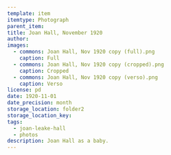```yaml
---
template: item
itemtype: Photograph
parent_item: 
title: Joan Hall, November 1920
author: 
images:
  - commons: Joan Hall, Nov 1920 copy (full).png
    caption: Full
  - commons: Joan Hall, Nov 1920 copy (cropped).png
    caption: Cropped
  - commons: Joan Hall, Nov 1920 copy (verso).png
    caption: Verso
license: pd
date: 1920-11-01
date_precision: month
storage_location: folder2
storage_location_key: 
tags:
  - joan-leake-hall
  - photos
description: Joan Hall as a baby.
---
```

